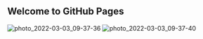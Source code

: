 ## Welcome to GitHub Pages

![photo_2022-03-03_09-37-36](https://user-images.githubusercontent.com/100815090/156479627-2ac32209-d235-4110-804b-2ea9bff58a47.jpg)
![photo_2022-03-03_09-37-40](https://user-images.githubusercontent.com/100815090/156479631-e4d57961-cf11-4913-8f64-2256a6b969fd.jpg)
